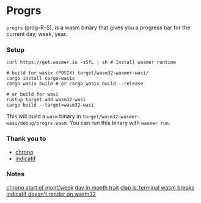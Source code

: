 # Progrs

`progrs` (prog-R-S), is a wasm binary that gives you a progress bar for the current day, week, year.

### Setup

```shell
curl https://get.wasmer.io -sSfL | sh # Install wasmer runtime

# build for wasix (POSIX) target/wasm32-wasmer-wasi/
cargo install cargo-wasix
cargo wasix build # or cargo wasix build --release

# or build for wasi
rustup target add wasm32-wasi
cargo build --target=wasm32-wasi
```

This will build a `wasm` binary in `target/wasm32-wasmer-wasi/debug/progrs.wasm`. You can run this binary with `wasmer run`.

### Thank you to

 - [chrono](https://github.com/chronotope/chrono)
 - [indicatif](https://github.com/console-rs/indicatif)


### Notes

[chrono start of mont/week](https://users.rust-lang.org/t/how-to-find-first-day-of-current-month-and-year-using-chrono/51915)
[day in month trait](https://github.com/chronotope/chrono/issues/29#issuecomment-1510506317)
[clap is_terminal wasm breaks](https://github.com/clap-rs/clap/issues/4510#issuecomment-1327956501)
[indicatif doesn't render on wasm32](https://github.com/console-rs/indicatif/issues/513#issuecomment-1567483572)